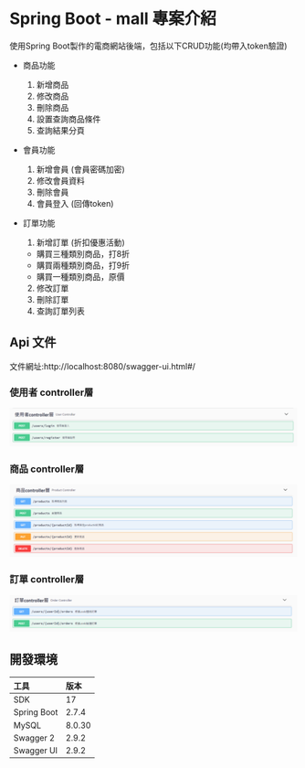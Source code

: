 # Spring Boot - mall 專案介紹
使用Spring Boot製作的電商網站後端，包括以下CRUD功能(均帶入token驗證)
* 商品功能
  1. 新增商品
  2. 修改商品
  3. 刪除商品
  4. 設置查詢商品條件
  5. 查詢結果分頁
  
* 會員功能
  1. 新增會員 (會員密碼加密)
  2. 修改會員資料
  3. 刪除會員
  4. 會員登入 (回傳token)
  
* 訂單功能
  1. 新增訂單 (折扣優惠活動)
    * 購買三種類別商品，打8折
    * 購買兩種類別商品，打9折
    * 購買一種類別商品，原價
  2. 修改訂單
  3. 刪除訂單
  4. 查詢訂單列表

## Api 文件
文件網址:http://localhost:8080/swagger-ui.html#/
### 使用者 controller層
![image](https://github.com/ning30629/springboot-mall/blob/main/User%20Controller.png?raw=true)
  
### 商品 controller層
  ![image](https://github.com/ning30629/springboot-mall/blob/main/Product%20Cintroller.png?raw=true)
  
### 訂單 controller層
![image](https://github.com/ning30629/springboot-mall/blob/main/Order%20Controller.png?raw=true)

## 開發環境
|   工具   |   版本   |
|:--------|:--------|
|SDK | 17 |
|Spring Boot | 2.7.4|
|MySQL| 8.0.30 |
|Swagger 2 | 2.9.2 |
|Swagger UI | 2.9.2 |






